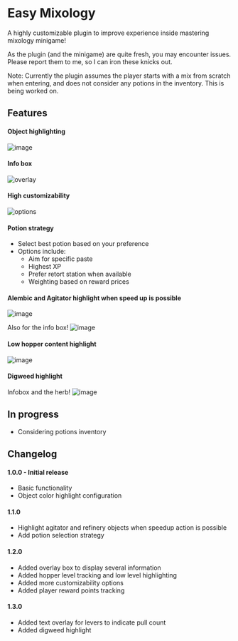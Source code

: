 # Easy Mixology

A highly customizable plugin to improve experience inside mastering mixology minigame!

As the plugin (and the minigame) are quite fresh, you may encounter issues. Please report them to me, so I can iron these knicks out. 

Note: Currently the plugin assumes the player starts with a mix from scratch when entering, and does not consider any potions in the inventory. This is being worked on.

## Features

#### Object highlighting
![image](https://github.com/user-attachments/assets/38485fa3-89e5-4ab9-a079-3e816bc9e2ec)

#### Info box
![overlay](https://github.com/user-attachments/assets/eeed19f4-9c01-4a76-8db1-74983375cc04)

#### High customizability
![options](https://github.com/user-attachments/assets/8ae41beb-ae6a-4e1f-81e9-a6eba75386f0)

#### Potion strategy
- Select best potion based on your preference
- Options include:
  - Aim for specific paste
  - Highest XP
  - Prefer retort station when available
  - Weighting based on reward prices

#### Alembic and Agitator highlight when speed up is possible
![image](https://github.com/user-attachments/assets/2580dd83-523b-4dc6-a84e-8f1031da0d5d)

Also for the info box!
![image](https://github.com/user-attachments/assets/032f3f46-ae89-4c04-b5ce-dd8bde14b767)


#### Low hopper content highlight
![image](https://github.com/user-attachments/assets/758f34d7-b1ec-48d2-b6be-4220aa0a356e)

#### Digweed highlight
Infobox and the herb!
![image](https://github.com/user-attachments/assets/8791a495-3ee9-4ba7-b666-893411405eb7)


## In progress
- Considering potions inventory

## Changelog
#### 1.0.0 - Initial release

- Basic functionality
- Object color highlight configuration

#### 1.1.0

- Highlight agitator and refinery objects when speedup action is possible
- Add potion selection strategy

#### 1.2.0

- Added overlay box to display several information
- Added hopper level tracking and low level highlighting
- Added more customizability options
- Added player reward points tracking

#### 1.3.0

- Added text overlay for levers to indicate pull count
- Added digweed highlight

